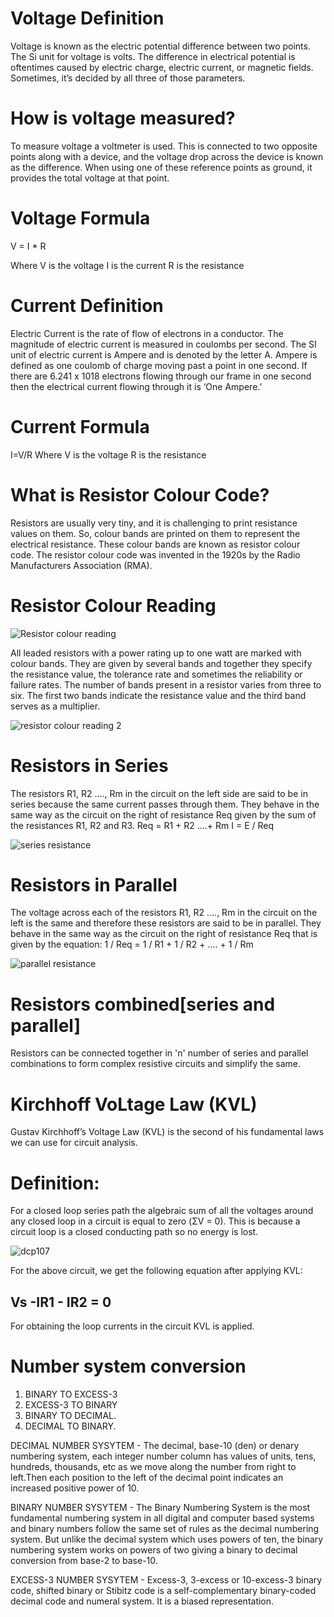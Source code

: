 # Voltage Definition
Voltage is known as the electric potential difference between two points.
The Si unit for voltage is volts.
The difference in electrical potential is oftentimes caused by electric charge, electric current, or magnetic fields.
Sometimes, it’s decided by all three of those parameters.

# How is voltage measured?
To measure voltage a voltmeter is used.
This is connected to two opposite points along with a device, and the voltage drop across the device is known as the difference.
When using one of these reference points as ground, it provides the total voltage at that point.

# Voltage Formula
V = I * R   

Where V is the voltage
I is the current
R is the resistance

# Current Definition
Electric Current is the rate of flow of electrons in a conductor.
The magnitude of electric current is measured in coulombs per second.
The SI unit of electric current is Ampere and is denoted by the letter A.
Ampere is defined as one coulomb of charge moving past a point in one second. 
If there are 6.241 x 1018 electrons flowing through our frame in one second then the electrical current flowing through it is ‘One Ampere.’

# Current Formula
I=V/R
Where V is the voltage
R is the resistance

# What is Resistor Colour Code?
Resistors are usually very tiny, and it is challenging to print resistance values on them.
So, colour bands are printed on them to represent the electrical resistance. 
These colour bands are known as resistor colour code. The resistor colour code was invented in the 1920s by the Radio Manufacturers Association (RMA).

# Resistor Colour Reading
![Resistor colour reading](https://user-images.githubusercontent.com/86143586/130083808-9b7ddcac-fd01-4125-a87b-da7b70619d66.JPG)

All leaded resistors with a power rating up to one watt are marked with colour bands.
They are given by several bands and together they specify the resistance value, the tolerance rate and sometimes the reliability or failure rates. 
The number of bands present in a resistor varies from three to six. 
The first two bands indicate the resistance value and the third band serves as a multiplier.

![resistor colour reading 2](https://user-images.githubusercontent.com/86143586/130083830-7935fabf-bda1-4308-aa50-d7866fed5dab.JPG)



# Resistors in Series
The resistors R1, R2 ...., Rm in the circuit on the left side are said to be in series because the same current passes through them.
They behave in the same way as the circuit on the right of resistance Req given by the sum of the resistances R1, R2 and R3.
Req = R1 + R2 ....+ Rm
I = E / Req

![series resistance](https://user-images.githubusercontent.com/86143586/130084263-83cea272-a2ff-4fb5-b83b-60b1874af852.JPG)

# Resistors in Parallel
The voltage across each of the resistors R1, R2 ...., Rm in the circuit on the left is the same and therefore these resistors are said to be in parallel.
They behave in the same way as the circuit on the right of resistance Req that is given by the equation:
1 / Req = 1 / R1 + 1 / R2 + .... + 1 / Rm

![parallel resistance](https://user-images.githubusercontent.com/86143586/130084288-c4940687-12a4-45b0-9e00-0e22608332c3.JPG)

# Resistors combined[series and parallel]
Resistors can be connected together in 'n' number of series and parallel combinations to form complex resistive circuits and simplify the same.


# Kirchhoff VoLtage Law (KVL) 

Gustav Kirchhoff’s Voltage Law (KVL) is the second of his fundamental laws we can use for circuit analysis. 
# Definition: 
For a closed loop series path the algebraic sum of all the voltages around any closed loop in a circuit is equal to zero (ΣV = 0). This is because a circuit loop is a closed conducting path so no energy is lost.

![dcp107](https://user-images.githubusercontent.com/80401577/130097149-63f239c4-a086-4ee7-a689-a09b19a6f921.gif)

For the above circuit, we get the following equation after applying KVL:
##  Vs -IR1 - IR2 = 0

For obtaining the loop currents in the circuit KVL is applied. 

# Number system conversion

1. BINARY TO EXCESS-3 
2. EXCESS-3 TO BINARY
3. BINARY TO DECIMAL.
4. DECIMAL TO BINARY.

DECIMAL NUMBER SYSYTEM - The decimal, base-10 (den) or denary numbering system, each integer number column has values of units, tens, hundreds, thousands, etc as we move along the number from right to left.Then each position to the left of the decimal point indicates an increased positive power of 10.

BINARY NUMBER SYSYTEM - The Binary Numbering System is the most fundamental numbering system in all digital and computer based systems and binary numbers follow the same set of rules as the decimal numbering system. But unlike the decimal system which uses powers of ten, the binary numbering system works on powers of two giving a binary to decimal conversion from base-2 to base-10.

EXCESS-3 NUMBER SYSYTEM - Excess-3, 3-excess or 10-excess-3 binary code, shifted binary or Stibitz code is a self-complementary binary-coded decimal code and numeral system. It is a biased representation.
